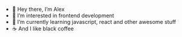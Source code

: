 - 👋 Hey there, I’m Alex
- 👀 I’m interested in frontend development
- 🌱 I’m currently learning javascript, react and other awesome stuff
- ☕ And I like black coffee



<!---
[Spotify playlist](https://open.spotify.com/playlist/7fIYhqN7hmj0wUJny9I7at?si=939a5e33babc40e6)

alexb017/alexb017 is a ✨ special ✨ repository because its `README.md` (this file) appears on your GitHub profile.
You can click the Preview link to take a look at your changes.

- ✨ I like making things, I'm a fairly curious person
- 📫 Mail me at alexbacirea@gmail.com
- 💞️ I’m looking to collaborate on ... well nothing right now
--->
